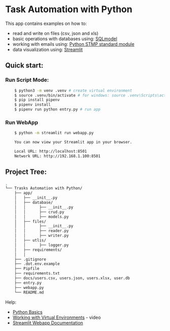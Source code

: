 # Task Automation with Python

This app contains examples on how to:

- read and write on files (csv, json and xls)
- basic operations with databases using: [SQLmodel](https://sqlmodel.tiangolo.com/)
- working with emails using: [Python STMP standard module](https://docs.python.org/3/library/smtplib.html)
- data visualization using: [Streamlit](https://docs.streamlit.io/)

## Quick start:

### Run Script Mode:

```bash
    $ python3 -m venv .venv # create virtual environment
    $ source .venv/bin/activate # for windows: source .venv\Scripts\activate
    $ pip install pipenv
    $ pipenv install
    $ pipenv run python entry.py # run app
```

### Run WebApp

```bash
    $ python -m streamlit run webapp.py

    You can now view your Streamlit app in your browser.

    Local URL: http://localhost:8501
    Network URL: http://192.168.1.100:8501
```

## Project Tree:

```bash
.
└── Trasks Automation with Python/
    ├── app/
    │   ├── __init__.py
    │   ├── database/
    │   │      ├── __init__.py
    │   │      ├── crud.py
    │   │      ├── models.py
    │   ├── files/
    │   │      ├── __init__.py
    │   │      ├── reader.py
    │   │      ├── writer.py
    │   ├── utlis/
    │   │      ├── logger.py
    │   ├── requirements/
    │   │
    ├── .gitignore
    ├── .dot.env.example
    ├── Pipfile
    ├── requirements.txt
    ├── docs/users.csv, users.json, users.xlsx, user.db
    ├── entry.py
    ├── webapp.py
    └── README.md
```

Help:

- [Python Basics](https://realpython.com/tutorials/basics/)
- [Working with Virtual Environments](https://www.youtube.com/watch?v=N5vscPTWKOk) - video
- [Streamlit Webapp Documentation](https://docs.streamlit.io/)
